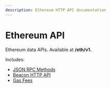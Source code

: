 ```yaml
---
description: Ethereum HTTP API documentation
---
```


# Ethereum API

Ethereum data APIs. Available at **/eth/v1.**

Includes:

* [JSON RPC Methods](json-rpc-methods.md)
* [Beacon HTTP API](beacon-http-api.md)
* [Gas Fees](gas-fees.md)
